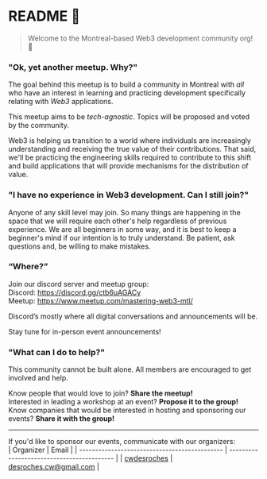 # README 📖

> Welcome to the Montreal-based Web3 development community org! 🌱

### "Ok, yet another meetup. Why?"

The goal behind this meetup is to build a community in Montreal with *all* who have an interest in learning and practicing development specifically relating with *Web3* applications.

This meetup aims to be *tech-agnostic*. Topics will be proposed and voted by the community.

Web3 is helping us transition to a world where individuals are increasingly understanding and receiving the true value of their contributions. That said, we'll be practicing the engineering skills required to contribute to this shift and build applications that will provide mechanisms for the distribution of value.

### "I have no experience in Web3 development. Can I still join?"

Anyone of any skill level may join. So many things are happening in the space that we will require each other's help regardless of previous experience.
We are all beginners in some way, and it is best to keep a beginner's mind if our intention is to truly understand. Be patient, ask questions and, be willing to make mistakes.

### “Where?”

Join our discord server and meetup group: <br>
Discord: https://discord.gg/ctb6uAGACy <br>
Meetup: https://www.meetup.com/mastering-web3-mtl/ <br>

Discord’s mostly where all digital conversations and announcements will be.

Stay tune for in-person event announcements!

### "What can I do to help?"

This community cannot be built alone. All members are encouraged to get involved and help.

Know people that would love to join? **Share the meetup!** <br>
Interested in leading a workshop at an event? **Propose it to the group!** <br>
Know companies that would be interested in hosting and sponsoring our events? **Share it with the group!** <br>

---

If you'd like to sponsor our events, communicate with our organizers: <br>
| Organizer                                     | Email                                      |
| --------------------------------------------- | ------------------------------------------ |
| [cwdesroches](https://github.com/cwdesroches) | desroches.cw@gmail.com                     |

